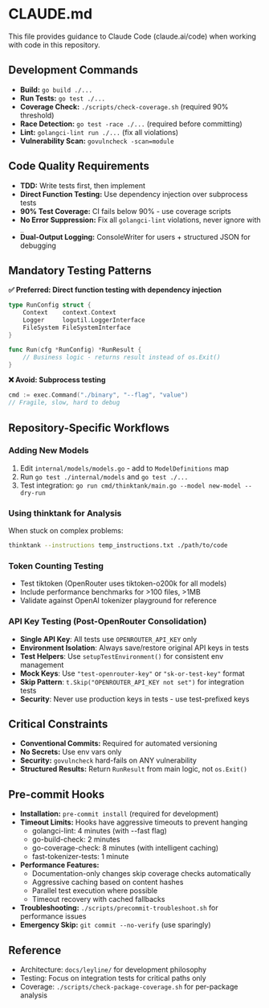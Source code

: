 # CLAUDE.md

This file provides guidance to Claude Code (claude.ai/code) when working with code in this repository.

## Development Commands

* **Build:** `go build ./...`
* **Run Tests:** `go test ./...`
* **Coverage Check:** `./scripts/check-coverage.sh` (required 90% threshold)
* **Race Detection:** `go test -race ./...` (required before committing)
* **Lint:** `golangci-lint run ./...` (fix all violations)
* **Vulnerability Scan:** `govulncheck -scan=module`

## Code Quality Requirements

* **TDD:** Write tests first, then implement
* **Direct Function Testing:** Use dependency injection over subprocess tests
* **90% Test Coverage:** CI fails below 90% - use coverage scripts
* **No Error Suppression:** Fix all `golangci-lint` violations, never ignore with `_`
* **Dual-Output Logging:** ConsoleWriter for users + structured JSON for debugging

## Mandatory Testing Patterns

**✅ Preferred: Direct function testing with dependency injection**
```go
type RunConfig struct {
    Context    context.Context
    Logger     logutil.LoggerInterface
    FileSystem FileSystemInterface
}

func Run(cfg *RunConfig) *RunResult {
    // Business logic - returns result instead of os.Exit()
}
```

**❌ Avoid: Subprocess testing**
```go
cmd := exec.Command("./binary", "--flag", "value")
// Fragile, slow, hard to debug
```

## Repository-Specific Workflows

### Adding New Models
1. Edit `internal/models/models.go` - add to `ModelDefinitions` map
2. Run `go test ./internal/models` and `go test ./...`
3. Test integration: `go run cmd/thinktank/main.go --model new-model --dry-run`

### Using thinktank for Analysis
When stuck on complex problems:
```bash
thinktank --instructions temp_instructions.txt ./path/to/code
```

### Token Counting Testing
* Test tiktoken (OpenRouter uses tiktoken-o200k for all models)
* Include performance benchmarks for >100 files, >1MB
* Validate against OpenAI tokenizer playground for reference

### API Key Testing (Post-OpenRouter Consolidation)
* **Single API Key**: All tests use `OPENROUTER_API_KEY` only
* **Environment Isolation**: Always save/restore original API keys in tests
* **Test Helpers**: Use `setupTestEnvironment()` for consistent env management
* **Mock Keys**: Use `"test-openrouter-key"` or `"sk-or-test-key"` format
* **Skip Pattern**: `t.Skip("OPENROUTER_API_KEY not set")` for integration tests
* **Security**: Never use production keys in tests - use test-prefixed keys

## Critical Constraints

* **Conventional Commits:** Required for automated versioning
* **No Secrets:** Use env vars only
* **Security:** `govulncheck` hard-fails on ANY vulnerability
* **Structured Results:** Return `RunResult` from main logic, not `os.Exit()`

## Pre-commit Hooks

* **Installation:** `pre-commit install` (required for development)
* **Timeout Limits:** Hooks have aggressive timeouts to prevent hanging
  - golangci-lint: 4 minutes (with --fast flag)
  - go-build-check: 2 minutes
  - go-coverage-check: 8 minutes (with intelligent caching)
  - fast-tokenizer-tests: 1 minute
* **Performance Features:**
  - Documentation-only changes skip coverage checks automatically
  - Aggressive caching based on content hashes
  - Parallel test execution where possible
  - Timeout recovery with cached fallbacks
* **Troubleshooting:** `./scripts/precommit-troubleshoot.sh` for performance issues
* **Emergency Skip:** `git commit --no-verify` (use sparingly)

## Reference

* Architecture: `docs/leyline/` for development philosophy
* Testing: Focus on integration tests for critical paths only
* Coverage: `./scripts/check-package-coverage.sh` for per-package analysis
